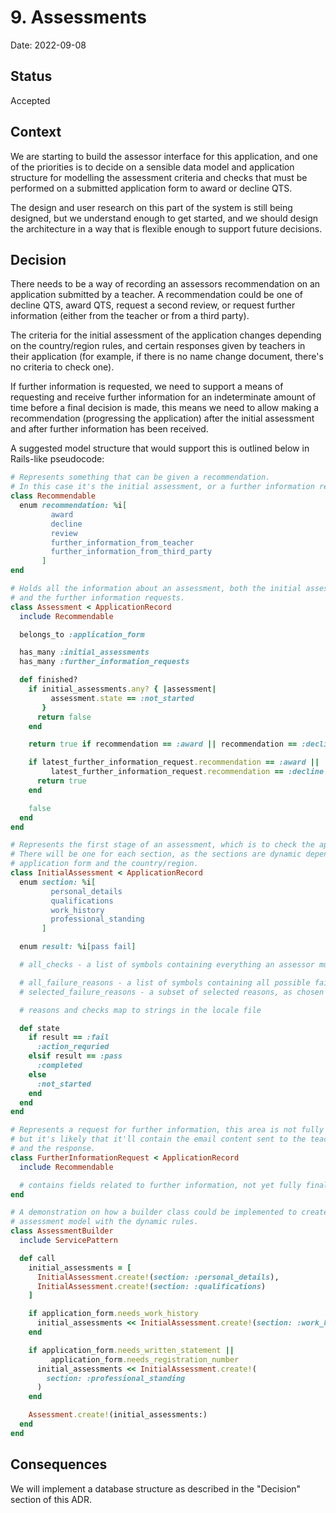 # 9. Assessments

Date: 2022-09-08

## Status

Accepted

## Context

We are starting to build the assessor interface for this application, and one of the priorities is to decide on a sensible data model and application structure for modelling the assessment criteria and checks that must be performed on a submitted application form to award or decline QTS.

The design and user research on this part of the system is still being designed, but we understand enough to get started, and we should design the architecture in a way that is flexible enough to support future decisions.

## Decision

There needs to be a way of recording an assessors recommendation on an application submitted by a teacher. A recommendation could be one of decline QTS, award QTS, request a second review, or request further information (either from the teacher or from a third party).

The criteria for the initial assessment of the application changes depending on the country/region rules, and certain responses given by teachers in their application (for example, if there is no name change document, there's no criteria to check one).

If further information is requested, we need to support a means of requesting and receive further information for an indeterminate amount of time before a final decision is made, this means we need to allow making a recommendation (progressing the application) after the initial assessment and after further information has been received.

A suggested model structure that would support this is outlined below in Rails-like pseudocode:

```rb
# Represents something that can be given a recommendation.
# In this case it's the initial assessment, or a further information request.
class Recommendable
  enum recommendation: %i[
         award
         decline
         review
         further_information_from_teacher
         further_information_from_third_party
       ]
end

# Holds all the information about an assessment, both the initial assessments
# and the further information requests.
class Assessment < ApplicationRecord
  include Recommendable

  belongs_to :application_form

  has_many :initial_assessments
  has_many :further_information_requests

  def finished?
    if initial_assessments.any? { |assessment|
         assessment.state == :not_started
       }
      return false
    end

    return true if recommendation == :award || recommendation == :decline

    if latest_further_information_request.recommendation == :award ||
         latest_further_information_request.recommendation == :decline
      return true
    end

    false
  end
end

# Represents the first stage of an assessment, which is to check the application form.
# There will be one for each section, as the sections are dynamic depending on the
# application form and the country/region.
class InitialAssessment < ApplicationRecord
  enum section: %i[
         personal_details
         qualifications
         work_history
         professional_standing
       ]

  enum result: %i[pass fail]

  # all_checks - a list of symbols containing everything an assessor must check in this initial assessment

  # all_failure_reasons - a list of symbols containing all possible failure reasons
  # selected_failure_reasons - a subset of selected reasons, as chosen by the assessor

  # reasons and checks map to strings in the locale file

  def state
    if result == :fail
      :action_requried
    elsif result == :pass
      :completed
    else
      :not_started
    end
  end
end

# Represents a request for further information, this area is not fully defined yet,
# but it's likely that it'll contain the email content sent to the teacher or third party,
# and the response.
class FurtherInformationRequest < ApplicationRecord
  include Recommendable

  # contains fields related to further information, not yet fully finalised
end

# A demonstration on how a builder class could be implemented to create the
# assessment model with the dynamic rules.
class AssessmentBuilder
  include ServicePattern

  def call
    initial_assessments = [
      InitialAssessment.create!(section: :personal_details),
      InitialAssessment.create!(section: :qualifications)
    ]

    if application_form.needs_work_history
      initial_assessments << InitialAssessment.create!(section: :work_history)
    end

    if application_form.needs_written_statement ||
         application_form.needs_registration_number
      initial_assessments << InitialAssessment.create!(
        section: :professional_standing
      )
    end

    Assessment.create!(initial_assessments:)
  end
end
```

## Consequences

We will implement a database structure as described in the "Decision" section of this ADR.

